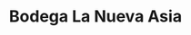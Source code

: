 ---
title: "Bodega La Nueva Asia"
url: /santa-clara-villa-clara/bodega-la-nueva-asia/
shop: comodidad
---